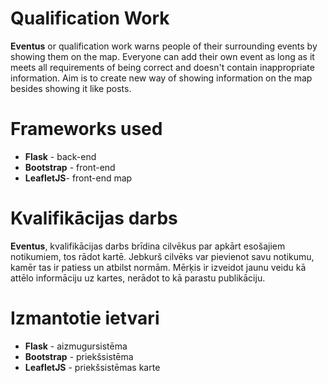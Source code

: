 # Qualification Work

**Eventus** or qualification work warns people of their surrounding events by showing them on the map. Everyone can add their own event as long as it meets all requirements of being correct and doesn't contain inappropriate information. Aim is to create new way of showing information on the map besides showing it like posts.

# Frameworks used

- **Flask** - back-end
- **Bootstrap** - front-end
- **LeafletJS**- front-end map

# Kvalifikācijas darbs

**Eventus**, kvalifikācijas darbs brīdina cilvēkus par apkārt esošajiem notikumiem, tos rādot kartē. Jebkurš cilvēks var pievienot savu notikumu, kamēr tas ir patiess un atbilst normām. Mērķis ir izveidot jaunu veidu kā attēlo informāciju uz kartes, nerādot to kā parastu publikāciju.

# Izmantotie ietvari

- **Flask** - aizmugursistēma
- **Bootstrap** - priekšsistēma
- **LeafletJS** - priekšsistēmas karte
